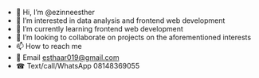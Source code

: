 - 👋 Hi, I’m @ezinneesther
- 👀 I’m interested in data analysis and frontend web development 
- 🌱 I’m currently learning frontend web development 
- 💞️ I’m looking to collaborate on projects on the aforementioned interests
- 📫 How to reach me 
- 📧 Email esthaar019@gmail.com
- ☎ Text/call/WhatsApp 08148369055

<!---
ezinneesther/ezinneesther is a ✨ special ✨ repository because its `README.md` (this file) appears on your GitHub profile.
You can click the Preview link to take a look at your changes.
--->
